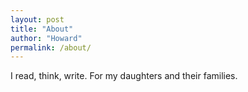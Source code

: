 ```yaml
---
layout: post
title: "About"
author: "Howard"
permalink: /about/
---
```


I read, think, write.
For my daughters and their families.
